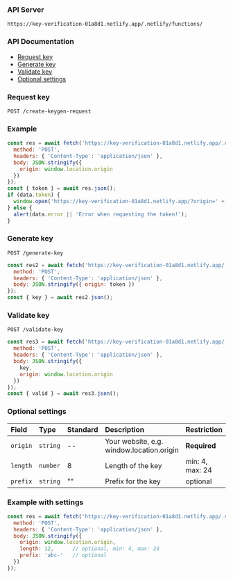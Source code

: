 ### API Server
```
https://key-verification-01a8d1.netlify.app/.netlify/functions/
```

### API Documentation
- [Request key](#request-key)
- [Generate key](#generate-key)
- [Validate key](#validate-key)
- [Optional settings](#optional-settings)

### Request key
```HTTP
POST /create-keygen-request
```

### Example
```javascript
const res = await fetch('https://key-verification-01a8d1.netlify.app/.netlify/functions/create-keygen-request', {
  method: 'POST',
  headers: { 'Content-Type': 'application/json' },
  body: JSON.stringify({
    origin: window.location.origin
  })
});
const { token } = await res.json();
if (data.token) {
  window.open('https://key-verification-01a8d1.netlify.app/?origin=' + data.token, '_blank');
} else {
  alert(data.error || 'Error when requesting the token!');
}
```

### Generate key
```HTTP
POST /generate-key
```
```javascript
const res2 = await fetch('https://key-verification-01a8d1.netlify.app/.netlify/functions/generate-key', {
  method: 'POST',
  headers: { 'Content-Type': 'application/json' },
  body: JSON.stringify({ origin: token })
});
const { key } = await res2.json();
```

### Validate key
```HTTP
POST /validate-key
```
```javascript
const res3 = await fetch('https://key-verification-01a8d1.netlify.app/.netlify/functions/validate-key', {
  method: 'POST',
  headers: { 'Content-Type': 'application/json' },
  body: JSON.stringify({
    key,
    origin: window.location.origin
  })
});
const { valid } = await res3.json();
```

### Optional settings

| Field | Type     | Standard                | Description                | Restriction                |
| :-------- | :------- | :------------------------- | :------------------------- | :------------------------- |
| `origin	` | `string` | -- | Your website, e.g. window.location.origin | **Required** |
| `length	` | `number` | 8 | Length of the key | min: 4, max: 24 |
| `prefix	` | `string` | "" | 	Prefix for the key | optional |

### Example with settings
```javascript
const res = await fetch('https://key-verification-01a8d1.netlify.app/.netlify/functions/create-keygen-request', {
  method: 'POST',
  headers: { 'Content-Type': 'application/json' },
  body: JSON.stringify({
    origin: window.location.origin,
    length: 12,      // optional, min: 4, max: 24
    prefix: 'abc-'   // optional
  })
});
```
